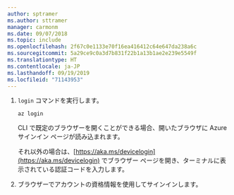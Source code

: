 ```yaml
---
author: sptramer
ms.author: sttramer
manager: carmonm
ms.date: 09/07/2018
ms.topic: include
ms.openlocfilehash: 2f67c0e1133e70f16ea416412c64e647da238a6c
ms.sourcegitcommit: 5a29ce9c0a3d7b831f22b1a13b1ae2e239e5549f
ms.translationtype: HT
ms.contentlocale: ja-JP
ms.lasthandoff: 09/19/2019
ms.locfileid: "71143953"
---
```

1. `login` コマンドを実行します。

    ```azurecli-interactive
    az login
    ```

    CLI で既定のブラウザーを開くことができる場合、開いたブラウザに Azure サインイン ページが読み込まれます。

    それ以外の場合は、[https://aka.ms/devicelogin](https://aka.ms/devicelogin) でブラウザー ページを開き、ターミナルに表示されている認証コードを入力します。

2. ブラウザーでアカウントの資格情報を使用してサインインします。
